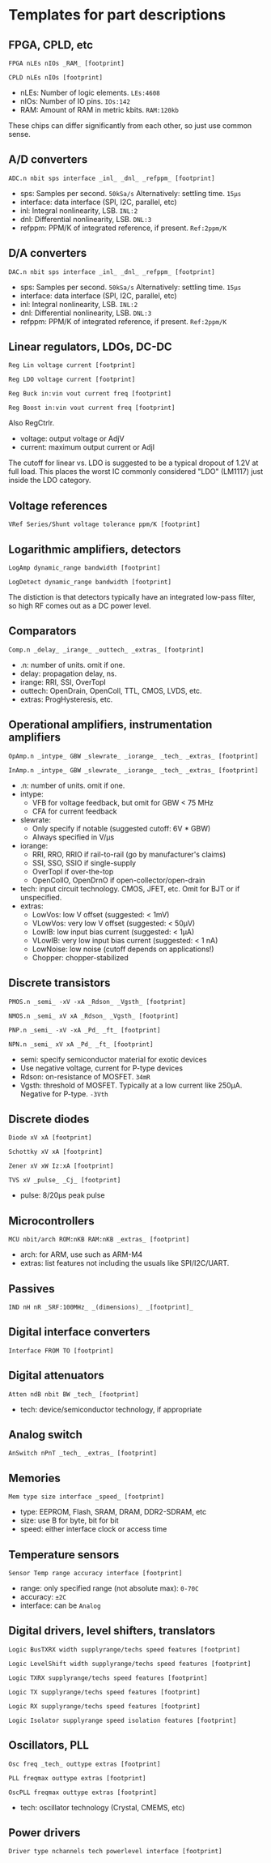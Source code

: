 # Templates for part descriptions

## FPGA, CPLD, etc

`FPGA nLEs nIOs _RAM_ [footprint]`

`CPLD nLEs nIOs [footprint]`

- nLEs: Number of logic elements. `LEs:4608`
- nIOs: Number of IO pins. `IOs:142`
- RAM: Amount of RAM in metric kbits. `RAM:120kb`

These chips can differ significantly from each other, so just use common sense.

## A/D converters

`ADC.n nbit sps interface _inl_ _dnl_ _refppm_ [footprint]`

- sps: Samples per second. `50kSa/s` Alternatively: settling time. `15µs`
- interface: data interface (SPI, I2C, parallel, etc)
- inl: Integral nonlinearity, LSB. `INL:2`
- dnl: Differential nonlinearity, LSB. `DNL:3`
- refppm: PPM/K of integrated reference, if present. `Ref:2ppm/K`

## D/A converters

`DAC.n nbit sps interface _inl_ _dnl_ _refppm_ [footprint]`

- sps: Samples per second. `50kSa/s` Alternatively: settling time. `15µs`
- interface: data interface (SPI, I2C, parallel, etc)
- inl: Integral nonlinearity, LSB. `INL:2`
- dnl: Differential nonlinearity, LSB. `DNL:3`
- refppm: PPM/K of integrated reference, if present. `Ref:2ppm/K`

## Linear regulators, LDOs, DC-DC

`Reg Lin voltage current [footprint]`

`Reg LDO voltage current [footprint]`

`Reg Buck in:vin vout current freq [footprint]`

`Reg Boost in:vin vout current freq [footprint]`

Also RegCtrlr.

- voltage: output voltage or AdjV
- current: maximum output current or AdjI

The cutoff for linear vs. LDO is suggested to be a typical dropout of 1.2V at full load.
This places the worst IC commonly considered "LDO" (LM1117) just inside the LDO category.

## Voltage references

`VRef Series/Shunt voltage tolerance ppm/K [footprint]`

## Logarithmic amplifiers, detectors

`LogAmp dynamic_range bandwidth [footprint]`

`LogDetect dynamic_range bandwidth [footprint]`

The distiction is that detectors typically have an integrated low-pass filter, so
high RF comes out as a DC power level.

## Comparators

`Comp.n _delay_ _irange_ _outtech_ _extras_ [footprint]`

- .n: number of units. omit if one.
- delay: propagation delay, ns.
- irange: RRI, SSI, OverTopI
- outtech: OpenDrain, OpenColl, TTL, CMOS, LVDS, etc.
- extras: ProgHysteresis, etc.

## Operational amplifiers, instrumentation amplifiers

`OpAmp.n _intype_ GBW _slewrate_ _iorange_ _tech_ _extras_ [footprint]`

`InAmp.n _intype_ GBW _slewrate_ _iorange_ _tech_ _extras_ [footprint]`

- .n: number of units. omit if one.
- intype:
  - VFB for voltage feedback, but omit for GBW < 75 MHz
  - CFA for current feedback
- slewrate:
  - Only specify if notable (suggested cutoff: 6V * GBW)
  - Always specified in V/µs
- iorange:
  - RRI, RRO, RRIO if rail-to-rail (go by manufacturer's claims)
  - SSI, SSO, SSIO if single-supply
  - OverTopI if over-the-top
  - OpenCollO, OpenDrnO if open-collector/open-drain
- tech: input circuit technology. CMOS, JFET, etc. Omit for BJT or if unspecified.
- extras:
  - LowVos: low V offset (suggested: < 1mV)
  - VLowVos: very low V offset (suggested: < 50µV)
  - LowIB: low input bias current (suggested: < 1µA)
  - VLowIB: very low input bias current (suggested: < 1 nA)
  - LowNoise: low noise (cutoff depends on applications!)
  - Chopper: chopper-stabilized

## Discrete transistors

`PMOS.n _semi_ -xV -xA _Rdson_ _Vgsth_ [footprint]`

`NMOS.n _semi_ xV xA _Rdson_ _Vgsth_ [footprint]`

`PNP.n _semi_ -xV -xA _Pd_ _ft_ [footprint]`

`NPN.n _semi_ xV xA _Pd_ _ft_ [footprint]`

- semi: specify semiconductor material for exotic devices
- Use negative voltage, current for P-type devices
- Rdson: on-resistance of MOSFET. `34mR`
- Vgsth: threshold of MOSFET. Typically at a low current like 250µA. Negative for P-type. `-3Vth`

## Discrete diodes

`Diode xV xA [footprint]`

`Schottky xV xA [footprint]`

`Zener xV xW Iz:xA [footprint]`

`TVS xV _pulse_ _Cj_ [footprint]`

- pulse: 8/20µs peak pulse

## Microcontrollers

`MCU nbit/arch ROM:nKB RAM:nKB _extras_ [footprint]`

- arch: for ARM, use such as ARM-M4
- extras: list features not including the usuals like SPI/I2C/UART.

## Passives

`IND nH nR _SRF:100MHz_ _(dimensions)_ _[footprint]_`

## Digital interface converters

`Interface FROM TO [footprint]`

## Digital attenuators

`Atten ndB nbit BW _tech_ [footprint]`

- tech: device/semiconductor technology, if appropriate

## Analog switch

`AnSwitch nPnT _tech_ _extras_ [footprint]`

## Memories

`Mem type size interface _speed_ [footprint]`

- type: EEPROM, Flash, SRAM, DRAM, DDR2-SDRAM, etc
- size: use B for byte, bit for bit
- speed: either interface clock or access time

## Temperature sensors

`Sensor Temp range accuracy interface [footprint]`

- range: only specified range (not absolute max): `0-70C`
- accuracy: `±2C`
- interface: can be `Analog`

## Digital drivers, level shifters, translators

`Logic BusTXRX width supplyrange/techs speed features [footprint]`

`Logic LevelShift width supplyrange/techs speed features [footprint]`

`Logic TXRX supplyrange/techs speed features [footprint]`

`Logic TX supplyrange/techs speed features [footprint]`

`Logic RX supplyrange/techs speed features [footprint]`

`Logic Isolator supplyrange speed isolation features [footprint]`

## Oscillators, PLL

`Osc freq _tech_ outtype extras [footprint]`

`PLL freqmax outtype extras [footprint]`

`OscPLL freqmax outtype extras [footprint]`

- tech: oscillator technology (Crystal, CMEMS, etc)

## Power drivers

`Driver type nchannels tech powerlevel interface [footprint]`
